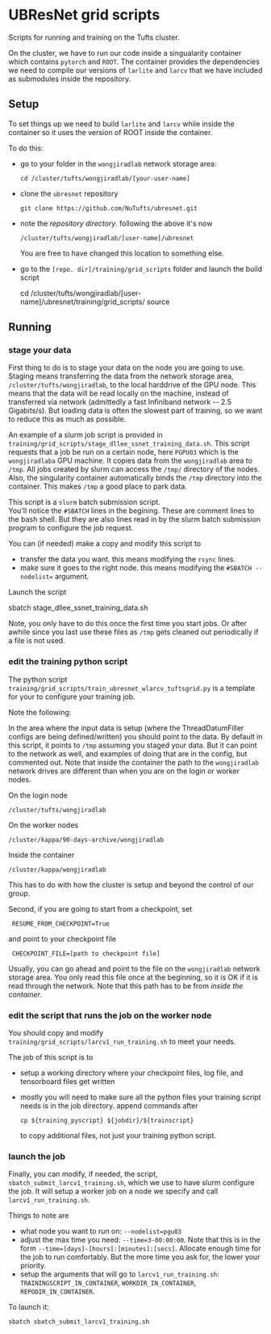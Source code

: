 # UBResNet grid scripts

Scripts for running and training on the Tufts cluster.

On the cluster, we have to run our code inside a singualarity container which contains `pytorch` and `ROOT`. 
The container provides the dependencies we need to compile our versions of `larlite` and `larcv` that we have included as submodules inside the repository.

## Setup

To set things up we need to build `larlite` and `larcv` while inside the container so it uses the version of ROOT inside the container.

To do this:

* go to your folder in the `wongjiradlab` network storage area:

      cd /cluster/tufts/wongjiradlab/[your-user-name]

* clone the `ubresnet` repository

      git clone https://github.com/NuTufts/ubresnet.git

* note the *repository directory*. following the above it's now

      /cluster/tufts/wongjiradlab/[user-name]/ubresnet

  You are free to have changed this location to something else. 

* go to the `[repo. dir]/training/grid_scripts` folder and launch the build script

     cd /cluster/tufts/wongjiradlab/[user-name]/ubresnet/training/grid_scripts/
     source 

      
## Running


### stage your data

First thing to do is to stage your data on the node you are going to use.  
Staging means transferring the data from the network storage area, `/cluster/tufts/wongjiradlab`, to the local harddrive of the GPU node.
This means that the data will be read locally on the machine, instead of transferred via network (admittedly a fast Infiniband network -- 2.5 Gigabits/s).
But loading data is often the slowest part of training, so we want to reduce this as much as possible.

An example of a slurm job script is provided in `training/grid_scripts/stage_dllee_ssnet_training_data.sh`.
This script requests that a job be run on a certain node, here `PGPU03` which is the `wongjiradlaba` GPU machine.
It copies data from the `wongjiradlab` area to `/tmp`.
All jobs created by slurm can access the `/tmp/` directory of the nodes.
Also, the singularity container automatically binds the `/tmp` directory into the container. 
This makes `/tmp` a good place to park data.

This script is a `slurm` batch submission script.  
You'll notice the `#SBATCH` lines in the begining. 
These are comment lines to the bash shell.
But they are also lines read in by the slurm batch submission program to configure the job request.

You can (if needed) make a copy and modify this script to

  * transfer the data you want. this means modifying the `rsync` lines.
  * make sure it goes to the right node. this means modifying the `#SBATCH --nodelist=` argument.

Launch the script

  sbatch stage_dllee_ssnet_training_data.sh


Note, you only have to do this once the first time you start jobs. 
Or after awhile since you last use these files as `/tmp` gets cleaned out periodically if a file is not used.

### edit the training python script

The python script `training/grid_scripts/train_ubresnet_wlarcv_tuftsgrid.py` is a template for your to configure your training job.

Note the following:

In the area where the input data is setup (where the ThreadDatumFiller configs are being defined/written) you should point to the data.
By default in this script, it points to `/tmp` assuming you staged your data.
But it can point to the network as well, and examples of doing that are in the config, but commented out.
Note that inside the container the path to the `wongjiradlab` network drives are different than when you are on the login or worker nodes.

On the login node

    /cluster/tufts/wongjiradlab

On the worker nodes

    /cluster/kappa/90-days-archive/wongjiradlab

Inside the container

    /cluster/kappa/wongjiradlab


This has to do with how the cluster is setup and beyond the control of our group.


Second, if you are going to start from a checkpoint, set

     RESUME_FROM_CHECKPOINT=True

and point to your checkpoint file

     CHECKPOINT_FILE=[path to checkpoint file]

Usually, you can go ahead and point to the file on the `wongjiradlab` network storage area. 
You only read this file once at the beginning, so it is OK if it is read through the network.
Note that this path has to be from *inside the container*.

### edit the script that runs the job on the worker node

You should copy and modify `training/grid_scripts/larcv1_run_training.sh` to meet your needs.

The job of this script is to 

* setup a working directory where your checkpoint files, log file, and tensorboard files get written
* mostly you will need to make sure all the python files your training script needs is in the job directory.  append commands after

      cp ${training_pyscript} ${jobdir}/${trainscript}

  to copy additional files, not just your training python script.


### launch the job

Finally, you can modify, if needed, the script, `sbatch_submit_larcv1_training.sh`, which we use to have slurm configure the job. 
It will setup a worker job on a node we specify and call `larcv1_run_training.sh`.

Things to note are

* what node you want to run on: `--nodelist=pgu03`
* adjust the max time you need: `--time=3-00:00:00`. Note that this is in the form `--time=[days]-[hours]:[minutes]:[secs]`. Allocate enough time for the job to run comfortably. But the more time you ask for, the lower your priority.
* setup the arguments that will go to `larcv1_run_training.sh`: `TRAININGSCRIPT_IN_CONTAINER`, `WORKDIR_IN_CONTAINER`, `REPODIR_IN_CONTAINER`.

To launch it:

    sbatch sbatch_submit_larcv1_training.sh

